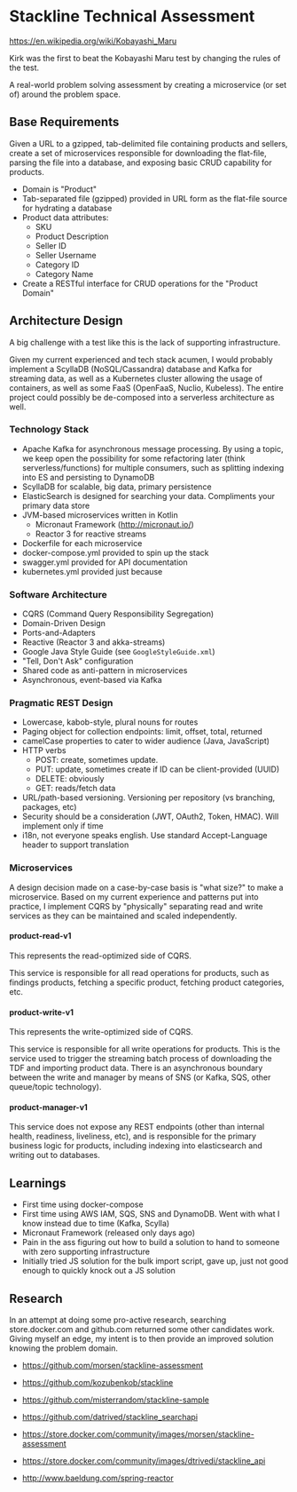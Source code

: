 # Stackline Technical Assessment

https://en.wikipedia.org/wiki/Kobayashi_Maru

Kirk was the first to beat the Kobayashi Maru test by changing the rules of the test.

A real-world problem solving assessment by creating a microservice (or set of) around the problem space.

## Base Requirements

Given a URL to a gzipped, tab-delimited file containing products and sellers, create a set of microservices responsible for downloading the flat-file, parsing the file into a database, and exposing basic CRUD capability for products.

* Domain is "Product"
* Tab-separated file (gzipped) provided in URL form as the flat-file source for hydrating a database
* Product data attributes:
  * SKU
  * Product Description
  * Seller ID
  * Seller Username
  * Category ID
  * Category Name
* Create a RESTful interface for CRUD operations for the "Product Domain"

## Architecture Design

A big challenge with a test like this is the lack of supporting infrastructure.

Given my current experienced and tech stack acumen, I would probably implement a ScyllaDB (NoSQL/Cassandra) database and Kafka for streaming data, as well as a Kubernetes cluster allowing the usage of containers, as well as some FaaS (OpenFaaS, Nuclio, Kubeless). The entire project could possibly be de-composed into a serverless architecture as well.

### Technology Stack

* Apache Kafka for asynchronous message processing. By using a topic, we keep open the possibility for some refactoring later (think serverless/functions) for multiple consumers, such as splitting indexing into ES and persisting to DynamoDB
* ScyllaDB for scalable, big data, primary persistence
* ElasticSearch is designed for searching your data. Compliments your primary data store
* JVM-based microservices written in Kotlin
  * Micronaut Framework (http://micronaut.io/)
  * Reactor 3 for reactive streams
* Dockerfile for each microservice
* docker-compose.yml provided to spin up the stack
* swagger.yml provided for API documentation
* kubernetes.yml provided just because

### Software Architecture

* CQRS (Command Query Responsibility Segregation)
* Domain-Driven Design
* Ports-and-Adapters
* Reactive (Reactor 3 and akka-streams)
* Google Java Style Guide (see `GoogleStyleGuide.xml`)
* "Tell, Don't Ask" configuration
* Shared code as anti-pattern in microservices
* Asynchronous, event-based via Kafka

### Pragmatic REST Design

* Lowercase, kabob-style, plural nouns for routes
* Paging object for collection endpoints: limit, offset, total, returned
* camelCase properties to cater to wider audience (Java, JavaScript)
* HTTP verbs
  * POST: create, sometimes update.
  * PUT: update, sometimes create if ID can be client-provided (UUID)
  * DELETE: obviously
  * GET: reads/fetch data
* URL/path-based versioning. Versioning per repository (vs branching, packages, etc)
* Security should be a consideration (JWT, OAuth2, Token, HMAC). Will implement only if time
* i18n, not everyone speaks english. Use standard Accept-Language header to support translation

### Microservices

A design decision made on a case-by-case basis is "what size?" to make a microservice. Based on my current experience and patterns put into practice, I implement CQRS by "physically" separating read and write services as they can be maintained and scaled independently.

#### product-read-v1

This represents the read-optimized side of CQRS.

This service is responsible for all read operations for products, such as findings products, fetching a specific product, fetching product categories, etc.

#### product-write-v1

This represents the write-optimized side of CQRS.

This service is responsible for all write operations for products. This is the service used to trigger the streaming batch process of downloading the TDF and importing product data. There is an asynchronous boundary between the write and manager by means of SNS (or Kafka, SQS, other queue/topic technology).

#### product-manager-v1

This service does not expose any REST endpoints (other than internal health, readiness, liveliness, etc), and is responsible for the primary business logic for products, including indexing into elasticsearch and writing out to databases.

## Learnings

* First time using docker-compose
* First time using AWS IAM, SQS, SNS and DynamoDB. Went with what I know instead due to time (Kafka, Scylla)
* Micronaut Framework (released only days ago)
* Pain in the ass figuring out how to build a solution to hand to someone with zero supporting infrastructure
* Initially tried JS solution for the bulk import script, gave up, just not good enough to quickly knock out a JS solution

## Research

In an attempt at doing some pro-active research, searching store.docker.com and github.com returned some other candidates work. Giving myself an edge, my intent is to then provide an improved solution knowing the problem domain.

* https://github.com/morsen/stackline-assessment
* https://github.com/kozubenkob/stackline
* https://github.com/misterrandom/stackline-sample
* https://github.com/datrived/stackline_searchapi
* https://store.docker.com/community/images/morsen/stackline-assessment
* https://store.docker.com/community/images/dtrivedi/stackline_api

* http://www.baeldung.com/spring-reactor
